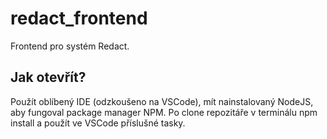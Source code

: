 # redact_frontend
Frontend pro systém Redact.

## Jak otevřít?
Použít oblíbený IDE (odzkoušeno na VSCode), mít nainstalovaný NodeJS, aby fungoval package manager NPM.
Po clone repozitáře v terminálu npm install a použít ve VSCode příslušné tasky.
